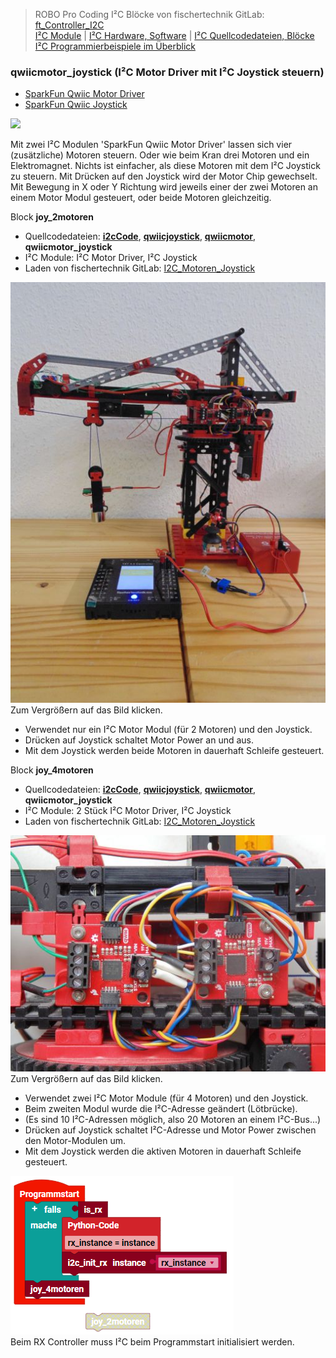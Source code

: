 
> ROBO Pro Coding I²C Blöcke von fischertechnik GitLab: [ft_Controller_I2C](https://git.fischertechnik-cloud.com/i2c/ft_Controller_I2C)\
> [I²C Module](https://elssner.github.io/ft-Controller-I2C/#tabelle-1) |
[I²C Hardware, Software](https://elssner.github.io/ft-Controller-I2C/#ic) |
[I²C Quellcodedateien, Blöcke](https://elssner.github.io/ft-Controller-I2C/#beschreibung-der-quellcodedateien-alphabetisch-geordnet)\
[I²C Programmierbeispiele im Überblick](../examples)


### qwiicmotor_joystick (I²C Motor Driver mit I²C Joystick steuern)

*  [SparkFun Qwiic Motor Driver](https://www.sparkfun.com/products/15451)
*  [SparkFun Qwiic Joystick](https://www.sparkfun.com/products/15168) 

![](https://www.sparkfun.com/media/catalog/product/cache/4f365a5b84e37eacc7210a613b94a243/1/5/15168-SparkFun_Qwiic_Joystick-01.jpg)

Mit zwei I²C Modulen 'SparkFun Qwiic Motor Driver' lassen sich vier (zusätzliche) Motoren steuern. Oder wie beim Kran drei Motoren und ein Elektromagnet.
Nichts ist einfacher, als diese Motoren mit dem I²C Joystick zu steuern. Mit Drücken auf den Joystick wird der Motor Chip gewechselt.
Mit Bewegung in X oder Y Richtung wird jeweils einer der zwei Motoren an einem Motor Modul gesteuert, oder beide Motoren gleichzeitig.


Block **joy_2motoren**

* Quellcodedateien: **[i2cCode](../#i2ccodepy)**, **[qwiicjoystick](../#qwiicjoystickpy)**, **[qwiicmotor](../#qwiicmotorpy)**, **qwiicmotor_joystick**
* I²C Module: I²C Motor Driver, I²C Joystick
* Laden von fischertechnik GitLab: [I2C_Motoren_Joystick](https://git.fischertechnik-cloud.com/i2c/I2C_Motoren_Joystick)

[![](DSC00431_512.JPG)](DSC00431.JPG)\
Zum Vergrößern auf das Bild klicken.

* Verwendet nur ein I²C Motor Modul (für 2 Motoren) und den Joystick.
* Drücken auf Joystick schaltet Motor Power an und aus.
* Mit dem Joystick werden beide Motoren in dauerhaft Schleife gesteuert.

<a name="joy_4motoren"></a>
Block **joy_4motoren**

* Quellcodedateien: **[i2cCode](../#i2ccodepy)**, **[qwiicjoystick](../#qwiicjoystickpy)**, **[qwiicmotor](../#qwiicmotorpy)**, **qwiicmotor_joystick**
* I²C Module: 2 Stück I²C Motor Driver, I²C Joystick
* Laden von fischertechnik GitLab: [I2C_Motoren_Joystick](https://git.fischertechnik-cloud.com/i2c/I2C_Motoren_Joystick)

[![](DSC00547_512.JPG)](DSC00547.JPG)\
Zum Vergrößern auf das Bild klicken.

* Verwendet zwei I²C Motor Module (für 4 Motoren) und den Joystick.
* Beim zweiten Modul wurde die I²C-Adresse geändert (Lötbrücke).
* (Es sind 10 I²C-Adressen möglich, also 20 Motoren an einem I²C-Bus...)
* Drücken auf Joystick schaltet I²C-Adresse und Motor Power zwischen den Motor-Modulen um.
* Mit dem Joystick werden die aktiven Motoren in dauerhaft Schleife gesteuert.

![](joy_motoren.png)\
Beim RX Controller muss I²C beim Programmstart initialisiert werden.
